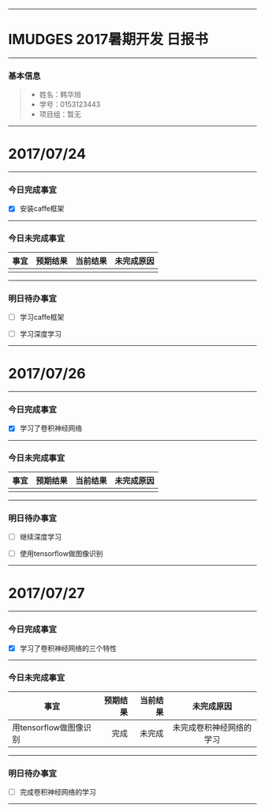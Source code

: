 
-------
# IMUDGES 2017暑期开发 日报书


-------


### 基本信息
> * 姓名：韩华旭
> * 学号：0153123443
> * 项目组：暂无

-------


# 2017/07/24

-------

### 今日完成事宜
- [x]  安装caffe框架


-----
### 今日未完成事宜


| 事宜     |预期结果| 当前结果  | 未完成原因   | 
| --------   | -----:  | -----:  | :----:  |
|    |   |   |   |


------
### 明日待办事宜
- [ ] 学习caffe框架
- [ ] 学习深度学习


-------
# 2017/07/26

-------

### 今日完成事宜
- [x]  学习了卷积神经网络


-----
### 今日未完成事宜


| 事宜     |预期结果| 当前结果  | 未完成原因   | 
| --------   | -----:  | -----:  | :----:  |
|    |   |   |   |


------
### 明日待办事宜
- [ ] 继续深度学习
- [ ] 使用tensorflow做图像识别


-------
# 2017/07/27

-------

### 今日完成事宜
- [x]  学习了卷积神经网络的三个特性


-----
### 今日未完成事宜


| 事宜     |预期结果| 当前结果  | 未完成原因   | 
| --------   | -----:  | -----:  | :----:  |
|  用tensorflow做图像识别  | 完成  | 未完成  | 未完成卷积神经网络的学习  |


------
### 明日待办事宜
- [ ] 完成卷积神经网络的学习


-------
